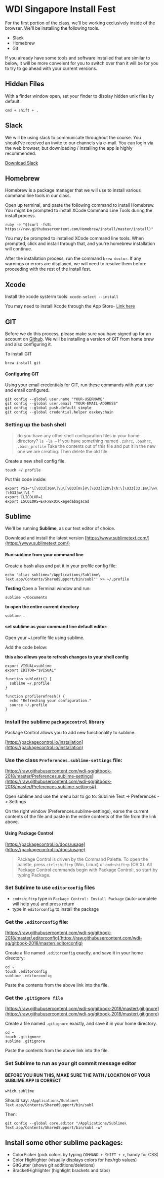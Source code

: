 # WDI Singapore Install Fest

For the first portion of the class, we'll be working exclusively inside of the browser. We'll be installing the following tools.

* Slack
* Homebrew
* Git

If you already have some tools and software installed that are similar to below, it will be more conveient for you to switch over than it will be for you to try to go ahead with your current versions.

## Hidden Files
With a finder window open, set your finder to display hidden unix files by default:
```
cmd + shift + .
```

## Slack

We will be using slack to communicate throughout the course. You should've received an invite to our channels via e-mail. You can login via the web browser, but downloading / installing the app is highly recommended.

[Download Slack](https://slack.com/downloads)

## Homebrew

Homebrew is a package manager that we will use to install various command line tools in our class.

Open up terminal, and paste the following command to install Homebrew. You might be prompted to install XCode Command Line Tools during the install process.

```
ruby -e "$(curl -fsSL https://raw.githubusercontent.com/Homebrew/install/master/install)"
```

You may be prompted to installed XCode command line tools. When prompted, click and install through that, and you're homebrew installation will continue.

After the installation process, run the command `brew doctor`. If any warnings or errors are displayed, we will need to resolve them before proceeding with the rest of the install fest.

## Xcode

Install the xcode systerm tools: `xcode-select --install`

You may need to install Xcode through the App Store- [Link here](https://itunes.apple.com/us/app/xcode/id497799835?mt=12)

## GIT
Before we do this process, please make sure you have signed up for an account on [Github](http://www.github.com). We will be installing a version of GIT from home brew and also configuring it.

To install GIT
```
brew install git
```

#### Configuring GIT

Using your email credentials for GIT, run these commands with your user and email configured.

```
git config --global user.name "YOUR-USERNAME"
git config --global user.email "YOUR-EMAIL-ADDRESS"
git config --global push.default simple
git config --global credential.helper osxkeychain
```

### Setting up the bash shell
> do you have any other shell configuration files in your home directory?
> `ls -la ~`
> If you have something named `.zshrc`, `.bashrc`, `.bash_profile`
> Take the contents out of this file and put it in the new one we are creating. Then delete the old file.

Create a new shell config file.
```
touch ~/.profile
```

Put this code inside:
```
export PS1="\[\033[36m\]\u\[\033[m\]@\[\033[32m\]\h:\[\033[33;1m\]\w\[\033[m\]\$ "
export CLICOLOR=1
export LSCOLORS=ExFxBxDxCxegedabagacad
```

## Sublime
We'll be running **Sublime**, as our text editor of choice.

Download and install the latest version [https://www.sublimetext.com/](https://www.sublimetext.com/)

#### Run sublime from your command line

Create a bash alias and put it in your profile config file:
```
echo 'alias sublime="/Applications/Sublime\ Text.app/Contents/SharedSupport/bin/subl"' >> ~/.profile
```

**Testing**
Open a Terminal window and run:
```
sublime ~/Documents
```
**to open the entire current directory**
```
sublime .
```

#### set sublime as your command line default editor:

Open your ~/.profile file using sublime.

Add the code below:

**this also allows you to refresh changes to your shell config**
```
export VISUAL=sublime
export EDITOR="$VISUAL"

function subledit() {
  sublime ~/.profile
}

function profilerefresh() {
  echo "Refreshing your configuration."
  source ~/.profile
}
```

### Install the sublime `packagecontrol` library
Package Control allows you to add new functionality to sublime.

[https://packagecontrol.io/installation](https://packagecontrol.io/installation)


### Use the class `Preferences.sublime-settings` file:
[https://raw.githubusercontent.com/wdi-sg/gitbook-2018/master/Preferences.sublime-settings](https://raw.githubusercontent.com/wdi-sg/gitbook-2018/master/Preferences.sublime-settings#)

Open sublime and use the menu bar to go to: Sublime Text -> Preferences -> Settings

On the right window (Preferences.sublime-settings), earse the current contents of the file and paste in the entire contents of the file from the link above.

#### Using Package Control
[https://packagecontrol.io/docs/usage](https://packagecontrol.io/docs/usage)

> Package Control is driven by the Command Palette. To open the palette, press `ctrl+shift+p` (Win, Linux) or `cmd+shift+p` (OS X). All Package Control commands begin with Package Control:, so start by typing Package.

### Set Sublime to use `editorconfig` files
- `cmd+shift+p` type in `Package Control: Install Package` (auto-complete will help you) and press return
- type in `editorconfig` to install the package

### Get the `.editorconfig` file:
[https://raw.githubusercontent.com/wdi-sg/gitbook-2018/master/.editorconfig](https://raw.githubusercontent.com/wdi-sg/gitbook-2018/master/.editorconfig)

Create a file named `.editorconfig` exactly, and save it in your home directory:

```
cd ~
touch .editorconfig
sublime .editorconfig
```
Paste the contents from the above link into the file.

### Get the `.gitignore file`
[https://raw.githubusercontent.com/wdi-sg/gitbook-2018/master/.gitignore](https://raw.githubusercontent.com/wdi-sg/gitbook-2018/master/.gitignore)

Create a file named `.gitignore` exactly, and save it in your home directory.
```
cd ~
touch .gitignore
sublime .gitignore
```
Paste the contents from the above link into the file.


### Set Sublime to run as your git commit message editor

#### BEFORE YOU RUN THIS, MAKE SURE THE PATH / LOCATION OF YOUR SUBLIME APP IS CORRECT
```
which sublime
```

Should say: `/Applications/Sublime\ Text.app/Contents/SharedSupport/bin/subl`

Then:
```
git config --global core.editor "/Applications/Sublime\ Text.app/Contents/SharedSupport/bin/subl -w"
```

## Install some other sublime packages:
  * ColorPicker (pick colors by typing `COMMAND + SHIFT + c`, handy for CSS)
  * Color Highlighter (visually displays colors for hex/rgb values)
  * GitGutter (shows git additions/deletions)
  * BracketHighlighter (highlight brackets and tabs)
